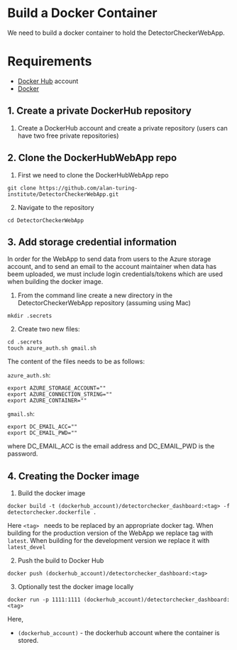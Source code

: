 
# Build a Docker Container

We need to build a docker container to hold the DetectorCheckerWebApp.

# Requirements
- [Docker Hub](https://hub.docker.com/) account
- [Docker](https://www.docker.com/get-started)

## 1. Create a private DockerHub repository

1. Create a DockerHub account and create a private repository (users can have two free private repositories)

## 2. Clone the DockerHubWebApp repo

1. First we need to clone the DockerHubWebApp repo
```
git clone https://github.com/alan-turing-institute/DetectorCheckerWebApp.git
```
2. Navigate to the repository
```
cd DetectorCheckerWebApp
```

## 3. Add storage credential information

In order for the WebApp to send data from users to the Azure storage account, and to send an email to the account maintainer when data has beem uploaded, we must include login credentials/tokens which are used when building the docker image. 

1. From the command line create a new directory in the DetectorCheckerWebApp repository (assuming using Mac)

```
mkdir .secrets
```

2. Create two new files:

```
cd .secrets
touch azure_auth.sh gmail.sh
```

The content of the files needs to be as follows:

`azure_auth.sh`:
```{bash}
export AZURE_STORAGE_ACCOUNT=""
export AZURE_CONNECTION_STRING=""
export AZURE_CONTAINER=""
```


`gmail.sh`:
```{bash}
export DC_EMAIL_ACC=""
export DC_EMAIL_PWD=""
```

where DC_EMAIL_ACC is the email address and DC_EMAIL_PWD is the password. 


## 4. Creating the Docker image

1. Build the docker image

```
docker build -t (dockerhub_account)/detectorchecker_dashboard:<tag> -f detectorchecker.dockerfile .
```

Here `<tag> ` needs to be replaced by an appropriate docker tag. When building for the production version of the WebApp we replace tag with `latest`. When building for the development version we replace it with `latest_devel`

2. Push the build to Docker Hub

```
docker push (dockerhub_account)/detectorchecker_dashboard:<tag>
```

3. Optionally test the docker image locally

```
docker run -p 1111:1111 (dockerhub_account)/detectorchecker_dashboard:<tag>
```

Here,
- `(dockerhub_account)` - the dockerhub account where the container is stored.
